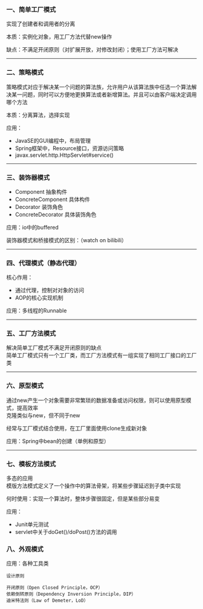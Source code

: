 ### 一、简单工厂模式

实现了创建者和调用者的分离

本质：实例化对象，用工厂方法代替new操作

缺点：不满足开闭原则（对扩展开放，对修改封闭）；使用工厂方法可解决

---
### 二、策略模式  

策略模式对应于解决某一个问题的算法族，允许用户从该算法族中任选一个算法解决某一问题，同时可以方便地更换算法或者新增算法。并且可以由客户端决定调用哪个方法

本质：分离算法，选择实现

应用：
- JavaSE的GUI编程中，布局管理
- Spring框架中，Resource接口，资源访问策略
- javax.servlet.http.HttpServlet#service()

---
### 三、装饰器模式

- Component			抽象构件
- ConcreteComponent	具体构件
- Decorator			装饰角色
- ConcreteDecorator	具体装饰角色

应用：io中的buffered

装饰器模式和桥接模式的区别：（watch on bilibili）

---
### 四、代理模式（静态代理）

核心作用：
- 通过代理，控制对对象的访问
- AOP的核心实现机制

应用：多线程的Runnable

---
### 五、工厂方法模式

解决简单工厂模式不满足开闭原则的缺点  
简单工厂模式只有一个工厂类，而工厂方法模式有一组实现了相同工厂接口的工厂类

---
### 六、原型模式

通过new产生一个对象需要非常繁琐的数据准备或访问权限，则可以使用原型模式，提高效率  
克隆类似与new，但不同于new

经常与工厂模式结合使用，在工厂里面使用clone生成新对象

应用：Spring中bean的创建（单例和原型）

---
### 七、模板方法模式

多态的应用  
模版方法模式定义了一个操作中的算法骨架，将某些步骤延迟到子类中实现

何时使用：实现一个算法时，整体步骤很固定，但是某些部分易变

应用：  
- Junit单元测试
- servlet中关于doGet()/doPost()方法的调用

### 八、外观模式

应用：各种工具类

```
设计原则

开闭原则（Open Closed Principle，OCP）
依赖倒转原则（Dependency Inversion Principle，DIP）
迪米特法则（Law of Demeter，LoD）
```